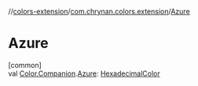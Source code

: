 //[colors-extension](../../index.md)/[com.chrynan.colors.extension](index.md)/[Azure](-azure.md)

# Azure

[common]\
val [Color.Companion](../../../colors-core/colors-core/com.chrynan.colors/-color/-companion/index.md).[Azure](-azure.md): [HexadecimalColor](../../../colors-core/colors-core/com.chrynan.colors/-hexadecimal-color/index.md)

